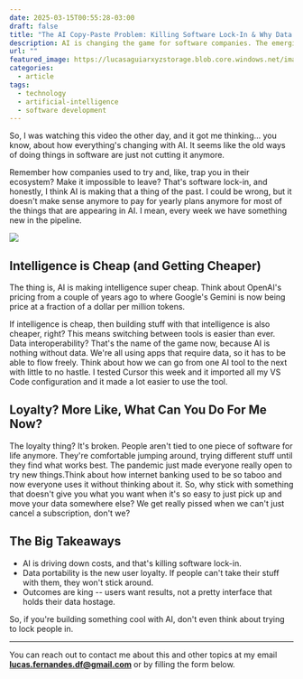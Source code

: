 ```yaml
---
date: 2025-03-15T00:55:28-03:00
draft: false
title: "The AI Copy-Paste Problem: Killing Software Lock-In & Why Data Portability is Key"
description: AI is changing the game for software companies. The emerging "AI Copy-Paste Problem" highlights the declining effectiveness of software lock-in. Users now prioritize data portability, enabled by accessible AI tools, allowing them to easily move between platforms. This article examines how businesses can adapt by embracing data interoperability to build genuine customer loyalty in the age of AI. 
url: ""
featured_image: https://lucasaguiarxyzstorage.blob.core.windows.net/images/thumb-ai-copy-paste.png
categories:
  - article
tags:
  - technology
  - artificial-intelligence
  - software development
---
```



So, I was watching this video the other day, and it got me thinking... you know, about how everything's changing with AI. It seems like the old ways of doing things in software are just not cutting it anymore.

Remember how companies used to try and, like, trap you in their ecosystem? Make it impossible to leave? That's software lock-in, and honestly, I think AI is making that a thing of the past. I could be wrong, but it doesn't make sense anymore to pay for yearly plans anymore for most of the things that are appearing in AI. I mean, every week we have something new in the pipeline.

![](https://lucasaguiarxyzstorage.blob.core.windows.net/images/data-flow-2.jpeg)

## Intelligence is Cheap (and Getting Cheaper)

The thing is, AI is making intelligence super cheap. Think about OpenAI's pricing from a couple of years ago to where Google's Gemini is now being price at a fraction of a dollar per million tokens.

If intelligence is cheap, then building stuff with that intelligence is also cheaper, right? This means switching between tools is easier than ever. Data interoperability? That's the name of the game now, because AI is nothing without data. We're all using apps that require data, so it has to be able to flow freely. Think about how we can go from one AI tool to the next with little to no hastle. I tested Cursor this week and it imported all my VS Code configuration and it made a lot easier to use the tool.

## Loyalty? More Like, What Can You Do For Me Now?

The loyalty thing? It's broken. People aren't tied to one piece of software for life anymore. They're comfortable jumping around, trying different stuff until they find what works best. The pandemic just made everyone really open to try new things.Think about how internet banking used to be so taboo and now everyone uses it without thinking about it. So, why stick with something that doesn't give you what you want when it's so easy to just pick up and move your data somewhere else? We get really pissed when we can't just cancel a subscription, don't we?

## The Big Takeaways

* AI is driving down costs, and that's killing software lock-in.
* Data portability is the new user loyalty. If people can't take their stuff with them, they won't stick around.
* Outcomes are king -- users want results, not a pretty interface that holds their data hostage.

So, if you're building something cool with AI, don't even think about trying to lock people in.

---
You can reach out to contact me about this and other topics at my email **<lucas.fernandes.df@gmail.com>** or by filling the form below.
